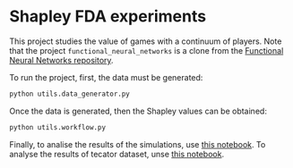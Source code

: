 # Shapley FDA experiments
This project studies the value of games with a continuum of players.
Note that the project ``functional_neural_networks`` is a clone from the [Functional Neural Networks repository](https://github.com/FlorianHeinrichs/functional_neural_networks).

To run the project, first, the data must be generated:
```python
python utils.data_generator.py
```

Once the data is generated, then the Shapley values can be obtained:
```python
python utils.workflow.py
```

Finally, to analise the results of the simulations, use [this notebook](https://github.com/pachoning/shapley_fda_experiments/blob/main/notebooks/analyses_simulations.ipynb). To analyse the results of tecator dataset, unse [this notebook](https://github.com/pachoning/shapley_fda_experiments/blob/main/notebooks/analyses_real_data.ipynb).